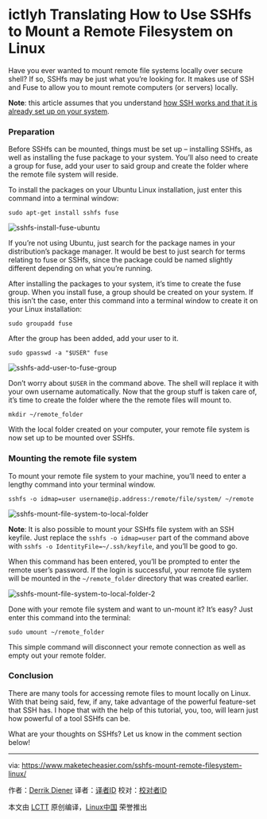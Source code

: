 ictlyh Translating
How to Use SSHfs to Mount a Remote Filesystem on Linux
================================================================================
Have you ever wanted to mount remote file systems locally over secure shell? If so, SSHfs may be just what you’re looking for. It makes use of SSH and Fuse to allow you to mount remote computers (or servers) locally.

**Note**: this article assumes that you understand [how SSH works and that it is already set up on your system][1].

### Preparation ###

Before SSHfs can be mounted, things must be set up – installing SSHfs, as well as installing the fuse package to your system. You’ll also need to create a group for fuse, add your user to said group and create the folder where the remote file system will reside.

To install the packages on your Ubuntu Linux installation, just enter this command into a terminal window:

    sudo apt-get install sshfs fuse

![sshfs-install-fuse-ubuntu](https://www.maketecheasier.com/assets/uploads/2015/10/sshfs-install-fuse-ubuntu.jpg)

If you’re not using Ubuntu, just search for the package names in your distribution’s package manager. It would be best to just search for terms relating to fuse or SSHfs, since the package could be named slightly different depending on what you’re running.

After installing the packages to your system, it’s time to create the fuse group. When you install fuse, a group should be created on your system. If this isn’t the case, enter this command into a terminal window to create it on your Linux installation:

    sudo groupadd fuse

After the group has been added, add your user to it.

    sudo gpasswd -a "$USER" fuse

![sshfs-add-user-to-fuse-group](https://www.maketecheasier.com/assets/uploads/2015/10/sshfs-add-user-to-fuse-group.png)

Don’t worry about `$USER` in the command above. The shell will replace it with your own username automatically. Now that the group stuff is taken care of, it’s time to create the folder where the the remote files will mount to.

    mkdir ~/remote_folder

With the local folder created on your computer, your remote file system is now set up to be mounted over SSHfs.

### Mounting the remote file system ###

To mount your remote file system to your machine, you’ll need to enter a lengthy command into your terminal window.

    sshfs -o idmap=user username@ip.address:/remote/file/system/ ~/remote

![sshfs-mount-file-system-to-local-folder](https://www.maketecheasier.com/assets/uploads/2015/10/sshfs-mount-file-system-to-local-folder.png)

**Note**: It is also possible to mount your SSHfs file system with an SSH keyfile. Just replace the `sshfs -o idmap=user` part of the command above with `sshfs -o IdentityFile=~/.ssh/keyfile`, and you’ll be good to go.

When this command has been entered, you’ll be prompted to enter the remote user’s password. If the login is successful, your remote file system will be mounted in the `~/remote_folder` directory that was created earlier.

![sshfs-mount-file-system-to-local-folder-2](https://www.maketecheasier.com/assets/uploads/2015/10/sshfs-mount-file-system-to-local-folder-2.jpg)

Done with your remote file system and want to un-mount it? It’s easy? Just enter this command into the terminal:

    sudo umount ~/remote_folder

This simple command will disconnect your remote connection as well as empty out your remote folder.

### Conclusion ###

There are many tools for accessing remote files to mount locally on Linux. With that being said, few, if any, take advantage of the powerful feature-set that SSH has. I hope that with the help of this tutorial, you, too, will learn just how powerful of a tool SSHfs can be.

What are your thoughts on SSHfs? Let us know in the comment section below!

--------------------------------------------------------------------------------

via: https://www.maketecheasier.com/sshfs-mount-remote-filesystem-linux/

作者：[Derrik Diener][a]
译者：[译者ID](https://github.com/译者ID)
校对：[校对者ID](https://github.com/校对者ID)

本文由 [LCTT](https://github.com/LCTT/TranslateProject) 原创编译，[Linux中国](https://linux.cn/) 荣誉推出

[a]:https://www.maketecheasier.com/author/derrikdiener/
[1]:https://www.maketecheasier.com/setup-ssh-ubuntu/